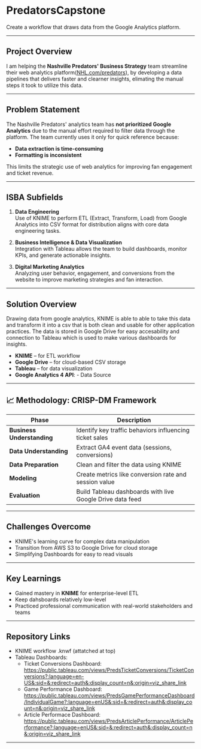 # PredatorsCapstone

Create a workflow that draws data from the Google Analytics platform.

---

##  Project Overview

I am helping the **Nashville Predators' Business Strategy** team streamline their web analytics platform([NHL.com/predators](https://NHL.com/predators)), by developing a data pipelines that delivers faster and clearner insights, elimating the manual steps it took to utilize this data.


---

##  Problem Statement

The Nashville Predators' analytics team has **not prioritized Google Analytics** due to the manual effort required to filter data through the platform. The team currently uses it only for quick reference because:
- **Data extraction is time-consuming**
- **Formatting is inconsistent**

This limits the strategic use of web analytics for improving fan engagement and ticket revenue.

---

##  ISBA Subfields

1. **Data Engineering**  
   Use of KNIME to perform ETL (Extract, Transform, Load) from Google Analytics into CSV format for distribution aligns with core data engineering tasks.

2. **Business Intelligence & Data Visualization**  
   Integration with Tableau allows the team to build dashboards, monitor KPIs, and generate actionable insights.

3. **Digital Marketing Analytics**  
   Analyzing user behavior, engagement, and conversions from the website to improve marketing strategies and fan interaction.

---

## Solution Overview 

Drawing data from google analytics, KNIME is able to able to take this data and transform it into a csv that is both clean and usable for other application practices. The data is stored in Google Drive for easy accesability and connection to Tableau which is used to make various dashboards for insights. 

- **KNIME** – for ETL workflow
- **Google Drive** – for cloud-based CSV storage
- **Tableau** – for data visualization
- **Google Analytics 4 API**: - Data Source 


---

## 📈 Methodology: CRISP-DM Framework

| Phase                | Description                                                       |
|---------------------|-------------------------------------------------------------------|
| **Business Understanding** | Identify key traffic behaviors influencing ticket sales          |
| **Data Understanding**     | Extract GA4 event data (sessions, conversions)                |
| **Data Preparation**       | Clean and filter the data using KNIME                        |
| **Modeling**               | Create metrics like conversion rate and session value        |
| **Evaluation**             | Build Tableau dashboards with live Google Drive data feed              |


---

##  Challenges Overcome

- KNIME's learning curve for complex data manipulation
- Transition from AWS S3 to Google Drive for cloud storage
- Simplifying Dashboards for easy to read visuals 


---

##  Key Learnings

- Gained mastery in **KNIME** for enterprise-level ETL
- Keep dahsboards relatively low-level
- Practiced professional communication with real-world stakeholders and teams

---

##  Repository Links 
- KNIME workflow .knwf (attatched at top)
- Tableau Dashboards:
     - Ticket Conversions Dashboard: https://public.tableau.com/views/PredsTicketConversions/TicketConversions?:language=en-US&:sid=&:redirect=auth&:display_count=n&:origin=viz_share_link
     - Game Performance Dashboard: https://public.tableau.com/views/PredsGamePerformanceDashboard/IndividualGame?:language=enUS&:sid=&:redirect=auth&:display_count=n&:origin=viz_share_link
     - Article Performace Dashboard: https://public.tableau.com/views/PredsArticlePerformance/ArticlePerformance?:language=enUS&:sid=&:redirect=auth&:display_count=n&:origin=viz_share_link


---























